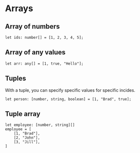 # Arrays

## Array of numbers

	let ids: number[] = [1, 2, 3, 4, 5];

## Array of any values

	let arr: any[] = [1, true, "Hello"];

## Tuples

With a tuple, you can specify specific values for specific incides.

	let person: [number, string, boolean] = [1, "Brad", true];

## Tuple array

	let employee: [number, string][]
	employee = [
		[1, "Brad"],
		[2, "John"],
		[3, "Jill"],
	]
